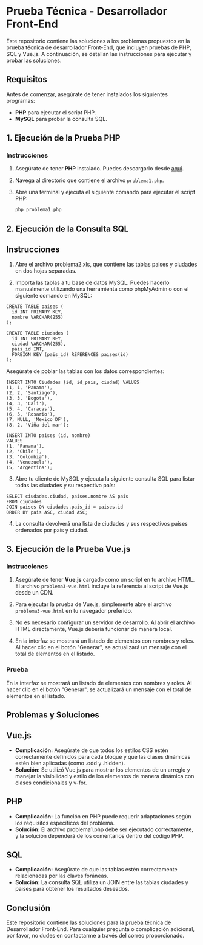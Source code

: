 # Prueba Técnica - Desarrollador Front-End

Este repositorio contiene las soluciones a los problemas propuestos en la prueba técnica de desarrollador Front-End, que incluyen pruebas de PHP, SQL y Vue.js. A continuación, se detallan las instrucciones para ejecutar y probar las soluciones.

## Requisitos

Antes de comenzar, asegúrate de tener instalados los siguientes programas:

- **PHP** para ejecutar el script PHP.
- **MySQL** para probar la consulta SQL.

## 1. Ejecución de la Prueba PHP

### Instrucciones

1. Asegúrate de tener **PHP** instalado. Puedes descargarlo desde [aquí](https://www.php.net/downloads.php).

2. Navega al directorio que contiene el archivo `problema1.php`.

3. Abre una terminal y ejecuta el siguiente comando para ejecutar el script PHP:
   ```bash
   php problema1.php

## 2. Ejecución de la Consulta SQL

## Instrucciones
1. Abre el archivo problema2.xls, que contiene las tablas paises y ciudades en dos hojas separadas.

2. Importa las tablas a tu base de datos MySQL. Puedes hacerlo manualmente utilizando una herramienta como phpMyAdmin o con el siguiente comando en MySQL:

```
CREATE TABLE paises (
  id INT PRIMARY KEY,
  nombre VARCHAR(255)
);

CREATE TABLE ciudades (
  id INT PRIMARY KEY,
  ciudad VARCHAR(255),
  pais_id INT,
  FOREIGN KEY (pais_id) REFERENCES paises(id)
);
```
Asegúrate de poblar las tablas con los datos correspondientes:

```
INSERT INTO Ciudades (id, id_pais, ciudad) VALUES
(1, 1, 'Panama'),
(2, 2, 'Santiago'),
(3, 3, 'Bogota'),
(4, 3, 'Cali'),
(5, 4, 'Caracas'),
(6, 5, 'Rosario'),
(7, NULL, 'Mexico DF'),
(8, 2, 'Viña del mar');

INSERT INTO paises (id, nombre) 
VALUES 
(1, 'Panama'),
(2, 'Chile'),
(3, 'Colombia'),
(4, 'Venezuela'),
(5, 'Argentina');
```

3. Abre tu cliente de MySQL y ejecuta la siguiente consulta SQL para listar todas las ciudades y su respectivo país:

```
SELECT ciudades.ciudad, paises.nombre AS pais
FROM ciudades
JOIN paises ON ciudades.pais_id = paises.id
ORDER BY pais ASC, ciudad ASC;
```

4. La consulta devolverá una lista de ciudades y sus respectivos países ordenados por país y ciudad.

## 3. Ejecución de la Prueba Vue.js

### Instrucciones

1. Asegúrate de tener **Vue.js** cargado como un script en tu archivo HTML. El archivo `problema3-vue.html` incluye la referencia al script de Vue.js desde un CDN.

2. Para ejecutar la prueba de Vue.js, simplemente abre el archivo `problema3-vue.html` en tu navegador preferido.

3. No es necesario configurar un servidor de desarrollo. Al abrir el archivo HTML directamente, Vue.js debería funcionar de manera local.

4. En la interfaz se mostrará un listado de elementos con nombres y roles. Al hacer clic en el botón "Generar", se actualizará un mensaje con el total de elementos en el listado.

### Prueba

En la interfaz se mostrará un listado de elementos con nombres y roles. Al hacer clic en el botón "Generar", se actualizará un mensaje con el total de elementos en el listado.

## Problemas y Soluciones

## Vue.js
- **Complicación:** Asegúrate de que todos los estilos CSS estén correctamente definidos para cada bloque y que las clases dinámicas estén bien aplicadas (como .odd y .hidden).
- **Solución:** Se utilizó Vue.js para mostrar los elementos de un arreglo y manejar la visibilidad y estilo de los elementos de manera dinámica con clases condicionales y v-for.

## PHP
- **Complicación:** La función en PHP puede requerir adaptaciones según los requisitos específicos del problema.
- **Solución:** El archivo problema1.php debe ser ejecutado correctamente, y la solución dependerá de los comentarios dentro del código PHP.

## SQL
- **Complicación:** Asegúrate de que las tablas estén correctamente relacionadas por las claves foráneas.
- **Solución:** La consulta SQL utiliza un JOIN entre las tablas ciudades y paises para obtener los resultados deseados.

## Conclusión
Este repositorio contiene las soluciones para la prueba técnica de Desarrollador Front-End. Para cualquier pregunta o complicación adicional, por favor, no dudes en contactarme a través del correo proporcionado.

